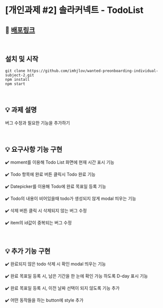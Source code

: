 # [개인과제 #2] 솔라커넥트 - TodoList
## 🔗 [배포링크](https://6120a2fe79cd2800070706c2--eager-volhard-d0c0f4.netlify.app/)

</br>

## 설치 및 시작
```
git clone https://github.com/imhjlov/wanted-preonboarding-individual-subject-2.git
npm install
npm start
```

</br>

## 💡 과제 설명
버그 수정과 필요한 기능을 추가하기

</br>

## 💡 요구사항 기능 구현

✔️ moment를 이용해 Todo List 화면에 현재 시간 표시 기능

✔️ Todo 항목에 완료 버튼 클릭시 Todo 완료 기능

✔️ Datepicker를 이용해 Todo에 완료 목표일 등록 기능

✔️ Todo의 내용이 비어있을때 todo가 생성되지 않게 modal 띄우는 기능

✔️ 삭제 버튼 클릭 시 삭제되지 않는 버그 수정

✔️ item의 id값이 중복되는 버그 수정

</br>

## 💡 추가 기능 구현

✔️ 완료되지 않은 todo 삭제 시 확인 modal 띄우는 기능

✔️ 완료 목표일 등록 시, 남은 기간을 한 눈에 확인 가능 하도록 D-day 표시 기능

✔️ 완료 목표일 등록 시, 이전 날짜 선택이 되지 않도록 기능 추가

✔️ 어떤 동작들을 하는 button에 style 추가
